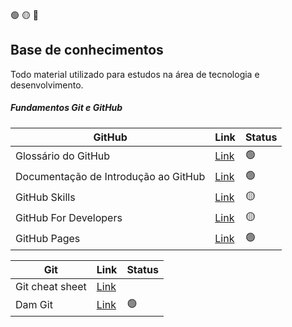 🟢 🟡 🔴
## Base de conhecimentos

Todo material utilizado para estudos na área de tecnologia e desenvolvimento. 

##### Fundamentos Git e GitHub

| GitHub | Link | Status |
| ------ | ------ | ------ |
| Glossário do GitHub | [Link](https://docs.github.com/pt/get-started/quickstart/github-glossary) | 🟢 |
| Documentação de Introdução ao GitHub | [Link](https://docs.github.com/pt/get-started) | 🟢 |
| GitHub Skills | [Link](https://skills.github.com/) | 🟡 |
| GitHub For Developers | [Link](https://githubtraining.github.io/training-manual/#/02_getting_started) | 🟡 |
| GitHub Pages  | [Link](https://docs.github.com/pt/pages/getting-started-with-github-pages/about-github-pages) | 🟢 |



| Git | Link | Status |
| ------ | ------ | ------ |
| Git cheat sheet | [Link](https://training.github.com/downloads/pt_BR/github-git-cheat-sheet/)|
| Dam Git| [Link](https://dangitgit.com/pt_br/noswears/)| 🟢 |

